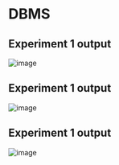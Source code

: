 # DBMS
## Experiment 1 output
![image](https://user-images.githubusercontent.com/114173159/193743726-f67fb1a9-111b-406d-802a-4dfcee43e89f.png)
## Experiment 1 output
![image](https://user-images.githubusercontent.com/114173159/193743893-dfb10651-565b-4968-85fc-6b6ce8ebf81c.png)
## Experiment 1 output
![image](https://user-images.githubusercontent.com/114173159/193744253-9863f607-8108-497b-8583-30f158b3a9d9.png)


